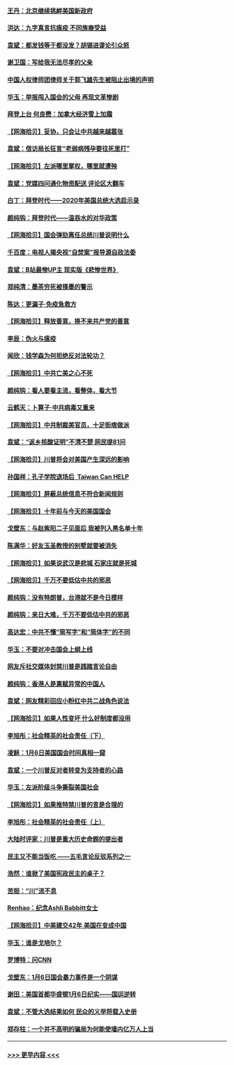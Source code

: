 #### [王丹：北京继续挑衅美国新政府](../pages/nsc993/n12722456.md?t=01310202) 
#### [洪达：九字真言抗瘟疫 不同族裔受益](../pages/nsc993/n12722448.md?t=01310202) 
#### [袁斌：都发钱等于都没发？胡锡进谬论引众怒](../pages/nsc993/n12722393.md?t=01310202) 
#### [谢卫国：写给我无法尽孝的父亲](../pages/nsc993/n12720325.md?t=01310202) 
#### [中国人权律师团律师关于郭飞雄先生被阻止出境的声明](../pages/nsc993/n12720203.md?t=01310202) 
#### [华玉：举报闯入国会的父母 再现文革惨剧](../pages/nsc993/n12719070.md?t=01310202) 
#### [拜登上台 何良懋：加拿大经济雪上加霜](../pages/nsc993/n12718943.md?t=01310202) 
#### [【网海拾贝】妥协，只会让中共越来越嚣张](../pages/nsc993/n12717392.md?t=01310202) 
#### [袁斌：信访局长狂言“老弱病残孕要往死里打”](../pages/nsc993/n12717343.md?t=01310202) 
#### [【网海拾贝】左派哪里掌权，哪里就遭殃](../pages/nsc993/n12715009.md?t=01310202) 
#### [袁斌：党媒四问通化物资配送 评论区大翻车](../pages/nsc993/n12714950.md?t=01310202) 
#### [白丁：拜登时代——2020年美国总统大选启示录](../pages/nsc993/n12714920.md?t=01310202) 
#### [颜纯钩：拜登时代——温吞水的对华政策](../pages/nsc993/n12713245.md?t=01310202) 
#### [【网海拾贝】国会弹劾离任总统川普说明什么](../pages/nsc993/n12712816.md?t=01310202) 
#### [千百度：电视人揭央视“自焚案”报导源自政法委](../pages/nsc993/n12709760.md?t=01310202) 
#### [袁斌：B站最惨UP主 现实版《悲惨世界》](../pages/nsc993/n12709686.md?t=01310202) 
#### [郑纯清：墨茶穷死被搽墨的警示](../pages/nsc993/n12709262.md?t=01310202) 
#### [陈达：更漏子·免疫急救方](../pages/nsc993/n12709244.md?t=01310202) 
#### [【网海拾贝】释放善意，换不来共产党的善意](../pages/nsc993/n12708361.md?t=01310202) 
#### [李辰：伪火与瘟疫](../pages/nsc993/n12707981.md?t=01310202) 
#### [闻欣：钱学森为何拒绝反对法轮功？](../pages/nsc993/n12707407.md?t=01310202) 
#### [【网海拾贝】中共亡美之心不死](../pages/nsc993/n12707621.md?t=01310202) 
#### [颜纯钩：看人要看主流，看整体，看大节](../pages/nsc993/n12707536.md?t=01310202) 
#### [云鹤天：卜算子‧中共病毒又重来](../pages/nsc993/n12707408.md?t=01310202) 
#### [【网海拾贝】中共制裁美官员，十足街痞做派](../pages/nsc993/n12705115.md?t=01310202) 
#### [袁斌：“返乡核酸证明”不清不楚 网民提81问](../pages/nsc993/n12704982.md?t=01310202) 
#### [【网海拾贝】川普将会对美国产生深远的影响](../pages/nsc993/n12703045.md?t=01310202) 
#### [孙国祥：孔子学院退场后  Taiwan Can HELP](../pages/nsc993/n12702430.md?t=01310202) 
#### [【网海拾贝】屏蔽总统信息不符合新闻规则](../pages/nsc993/n12699998.md?t=01310202) 
#### [【网海拾贝】十年前与今天的美国国会](../pages/nsc993/n12696993.md?t=01310202) 
#### [戈壁东：与赵紫阳二子见面后 我被列入黑名单十年](../pages/nsc993/n12696215.md?t=01310202) 
#### [陈满华：好友玉圣教授的别墅就要被消失](../pages/nsc993/n12695411.md?t=01310202) 
#### [【网海拾贝】如果说武汉是悲城 石家庄就是死城](../pages/nsc993/n12694589.md?t=01310202) 
#### [【网海拾贝】千万不要低估中共的邪恶](../pages/nsc993/n12692771.md?t=01310202) 
#### [颜纯钩：没有特朗普，台港就不是今日模样](../pages/nsc993/n12692678.md?t=01310202) 
#### [颜纯钩：来日大难，千万不要低估中共的邪恶](../pages/nsc993/n12692080.md?t=01310202) 
#### [高达宏：中共不懂“简写字”和“简体字”的不同](../pages/nsc993/n12692068.md?t=01310202) 
#### [华玉：不要对冲击国会上纲上线](../pages/nsc993/n12689948.md?t=01310202) 
#### [网友斥社交媒体封禁川普是践踏言论自由](../pages/nsc993/n12687482.md?t=01310202) 
#### [颜纯钩：香港人是禀赋异常的中国人](../pages/nsc993/n12685142.md?t=01310202) 
#### [袁斌：网友精彩回应小粉红中共二战角色说法](../pages/nsc993/n12684994.md?t=01310202) 
#### [【网海拾贝】如果人性变坏 什么好制度都没用](../pages/nsc993/n12683000.md?t=01310202) 
#### [李旭彤：社会精英的社会责任（下）](../pages/nsc993/n12680604.md?t=01310202) 
#### [凌稣：1月6日美国国会时间真相一窥](../pages/nsc993/n12682780.md?t=01310202) 
#### [袁斌：一个川普反对者转变为支持者的心路](../pages/nsc993/n12682700.md?t=01310202) 
#### [华玉：左派阶级斗争撕裂美国社会](../pages/nsc993/n12681226.md?t=01310202) 
#### [【网海拾贝】如果推特禁川普的言是合理的](../pages/nsc993/n12681232.md?t=01310202) 
#### [李旭彤：社会精英的社会责任（上）](../pages/nsc993/n12680501.md?t=01310202) 
#### [大陆时评家：川普是重大历史命题的提出者](../pages/nsc993/n12679904.md?t=01310202) 
#### [民主又不能当饭吃 ——五毛言论反驳系列之一](../pages/nsc993/n12679877.md?t=01310202) 
#### [浩然：谁掀了美国宪政民主的桌子？](../pages/nsc993/n12679850.md?t=01310202) 
#### [苦胆：“川”流不息](../pages/nsc993/n12678388.md?t=01310202) 
#### [Renhao：纪念Ashli Babbitt女士](../pages/nsc993/n12678359.md?t=01310202) 
#### [【网海拾贝】中美建交42年 美国在变成中国](../pages/nsc993/n12678324.md?t=01310202) 
#### [华玉：谁是戈培尔？](../pages/nsc993/n12677515.md?t=01310202) 
#### [罗博特：问CNN](../pages/nsc993/n12677172.md?t=01310202) 
#### [戈壁东：1月6日国会暴力事件是一个阴谋](../pages/nsc993/n12674639.md?t=01310202) 
#### [谢田：美国首都华盛顿1月6日纪实——国运逆转](../pages/nsc993/n12673190.md?t=01310202) 
#### [袁斌：不管大选结果如何 民众的义举将载入史册](../pages/nsc993/n12672787.md?t=01310202) 
#### [郑存柱：一个并不高明的骗局为何能使墙内亿万人上当](../pages/nsc993/n12671449.md?t=01310202) 

----
#### [ >>> 更早内容 <<< ](../indexes/nsc993-earlier.md)
